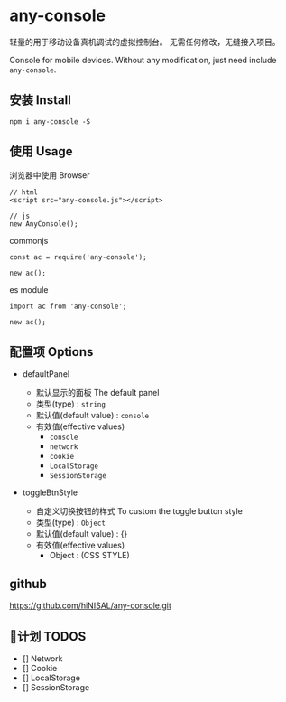 # any-console

轻量的用于移动设备真机调试的虚拟控制台。
无需任何修改，无缝接入项目。

Console for mobile devices. Without any modification, just need include `any-console`.

## 安装 Install
`npm i any-console -S`

## 使用 Usage

浏览器中使用 Browser
```
// html
<script src="any-console.js"></script>

// js
new AnyConsole();
```

commonjs
```
const ac = require('any-console');

new ac();
```

es module
```
import ac from 'any-console';

new ac();
```

## 配置项 Options

- defaultPanel
  - 默认显示的面板 The default panel
  - 类型(type) : `string`
  - 默认值(default value) : `console`
  - 有效值(effective values)
    - `console`
    - `network`
    - `cookie`
    - `LocalStorage`
    - `SessionStorage`

- toggleBtnStyle
  - 自定义切换按钮的样式 To custom the toggle button style
  - 类型(type) : `Object`
  - 默认值(default value) : {}
  - 有效值(effective values)
    - Object : (CSS STYLE)

## github

https://github.com/hiNISAL/any-console.git

## 计划 TODOS

- [] Network
- [] Cookie
- [] LocalStorage
- [] SessionStorage
